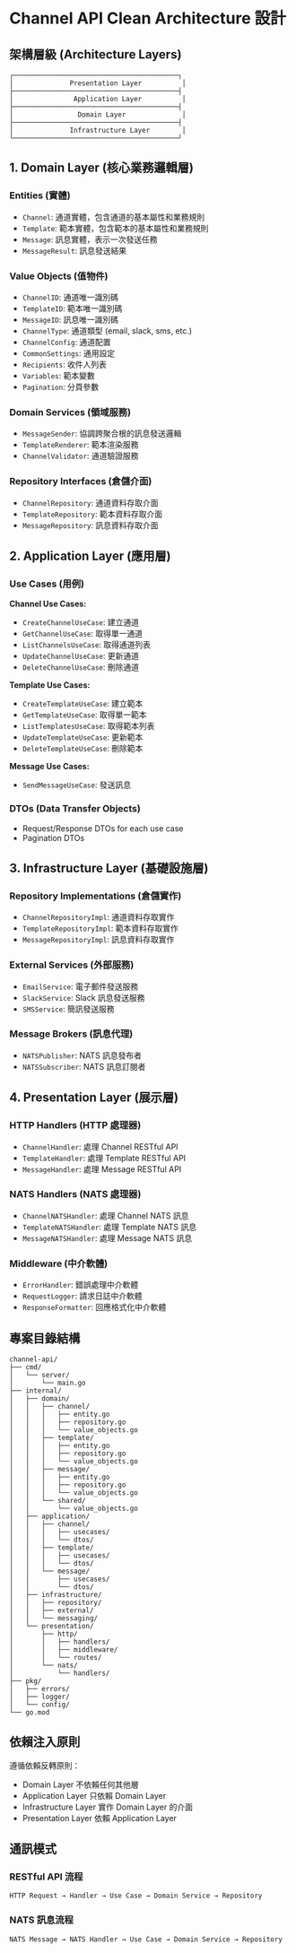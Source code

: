 # Channel API Clean Architecture 設計

## 架構層級 (Architecture Layers)

```
┌─────────────────────────────────────────┐
│              Presentation Layer          │
├─────────────────────────────────────────┤
│               Application Layer          │
├─────────────────────────────────────────┤
│                Domain Layer              │
├─────────────────────────────────────────┤
│              Infrastructure Layer        │
└─────────────────────────────────────────┘
```

## 1. Domain Layer (核心業務邏輯層)

### Entities (實體)
- `Channel`: 通道實體，包含通道的基本屬性和業務規則
- `Template`: 範本實體，包含範本的基本屬性和業務規則
- `Message`: 訊息實體，表示一次發送任務
- `MessageResult`: 訊息發送結果

### Value Objects (值物件)
- `ChannelID`: 通道唯一識別碼
- `TemplateID`: 範本唯一識別碼
- `MessageID`: 訊息唯一識別碼
- `ChannelType`: 通道類型 (email, slack, sms, etc.)
- `ChannelConfig`: 通道配置
- `CommonSettings`: 通用設定
- `Recipients`: 收件人列表
- `Variables`: 範本變數
- `Pagination`: 分頁參數

### Domain Services (領域服務)
- `MessageSender`: 協調跨聚合根的訊息發送邏輯
- `TemplateRenderer`: 範本渲染服務
- `ChannelValidator`: 通道驗證服務

### Repository Interfaces (倉儲介面)
- `ChannelRepository`: 通道資料存取介面
- `TemplateRepository`: 範本資料存取介面
- `MessageRepository`: 訊息資料存取介面

## 2. Application Layer (應用層)

### Use Cases (用例)
**Channel Use Cases:**
- `CreateChannelUseCase`: 建立通道
- `GetChannelUseCase`: 取得單一通道
- `ListChannelsUseCase`: 取得通道列表
- `UpdateChannelUseCase`: 更新通道
- `DeleteChannelUseCase`: 刪除通道

**Template Use Cases:**
- `CreateTemplateUseCase`: 建立範本
- `GetTemplateUseCase`: 取得單一範本
- `ListTemplatesUseCase`: 取得範本列表
- `UpdateTemplateUseCase`: 更新範本
- `DeleteTemplateUseCase`: 刪除範本

**Message Use Cases:**
- `SendMessageUseCase`: 發送訊息

### DTOs (Data Transfer Objects)
- Request/Response DTOs for each use case
- Pagination DTOs

## 3. Infrastructure Layer (基礎設施層)

### Repository Implementations (倉儲實作)
- `ChannelRepositoryImpl`: 通道資料存取實作
- `TemplateRepositoryImpl`: 範本資料存取實作
- `MessageRepositoryImpl`: 訊息資料存取實作

### External Services (外部服務)
- `EmailService`: 電子郵件發送服務
- `SlackService`: Slack 訊息發送服務
- `SMSService`: 簡訊發送服務

### Message Brokers (訊息代理)
- `NATSPublisher`: NATS 訊息發布者
- `NATSSubscriber`: NATS 訊息訂閱者

## 4. Presentation Layer (展示層)

### HTTP Handlers (HTTP 處理器)
- `ChannelHandler`: 處理 Channel RESTful API
- `TemplateHandler`: 處理 Template RESTful API
- `MessageHandler`: 處理 Message RESTful API

### NATS Handlers (NATS 處理器)
- `ChannelNATSHandler`: 處理 Channel NATS 訊息
- `TemplateNATSHandler`: 處理 Template NATS 訊息
- `MessageNATSHandler`: 處理 Message NATS 訊息

### Middleware (中介軟體)
- `ErrorHandler`: 錯誤處理中介軟體
- `RequestLogger`: 請求日誌中介軟體
- `ResponseFormatter`: 回應格式化中介軟體

## 專案目錄結構

```
channel-api/
├── cmd/
│   └── server/
│       └── main.go
├── internal/
│   ├── domain/
│   │   ├── channel/
│   │   │   ├── entity.go
│   │   │   ├── repository.go
│   │   │   └── value_objects.go
│   │   ├── template/
│   │   │   ├── entity.go
│   │   │   ├── repository.go
│   │   │   └── value_objects.go
│   │   ├── message/
│   │   │   ├── entity.go
│   │   │   ├── repository.go
│   │   │   └── value_objects.go
│   │   └── shared/
│   │       └── value_objects.go
│   ├── application/
│   │   ├── channel/
│   │   │   ├── usecases/
│   │   │   └── dtos/
│   │   ├── template/
│   │   │   ├── usecases/
│   │   │   └── dtos/
│   │   └── message/
│   │       ├── usecases/
│   │       └── dtos/
│   ├── infrastructure/
│   │   ├── repository/
│   │   ├── external/
│   │   └── messaging/
│   └── presentation/
│       ├── http/
│       │   ├── handlers/
│       │   ├── middleware/
│       │   └── routes/
│       └── nats/
│           └── handlers/
├── pkg/
│   ├── errors/
│   ├── logger/
│   └── config/
└── go.mod
```

## 依賴注入原則

遵循依賴反轉原則：
- Domain Layer 不依賴任何其他層
- Application Layer 只依賴 Domain Layer
- Infrastructure Layer 實作 Domain Layer 的介面
- Presentation Layer 依賴 Application Layer

## 通訊模式

### RESTful API 流程
```
HTTP Request → Handler → Use Case → Domain Service → Repository
```

### NATS 訊息流程
```
NATS Message → NATS Handler → Use Case → Domain Service → Repository
```